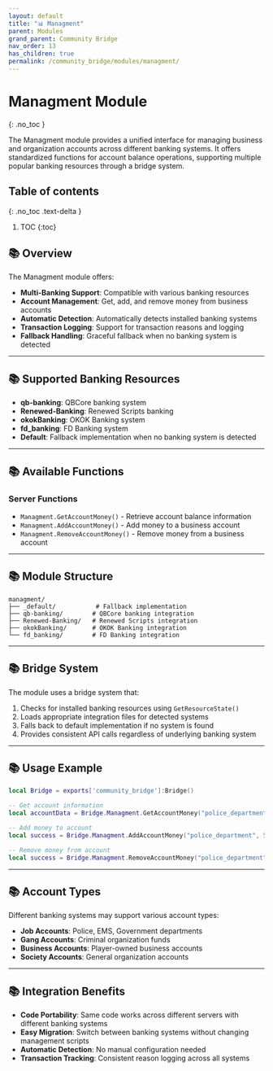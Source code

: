 ```yaml
---
layout: default
title: "📊 Managment"
parent: Modules
grand_parent: Community Bridge
nav_order: 13
has_children: true
permalink: /community_bridge/modules/managment/
---
```


# Managment Module
{: .no_toc }

The Managment module provides a unified interface for managing business and organization accounts across different banking systems. It offers standardized functions for account balance operations, supporting multiple popular banking resources through a bridge system.

## Table of contents
{: .no_toc .text-delta }

1. TOC
{:toc}

## 📚 Overview

The Managment module offers:

- **Multi-Banking Support**: Compatible with various banking resources
- **Account Management**: Get, add, and remove money from business accounts
- **Automatic Detection**: Automatically detects installed banking systems
- **Transaction Logging**: Support for transaction reasons and logging
- **Fallback Handling**: Graceful fallback when no banking system is detected

---

## 📚 Supported Banking Resources

- **qb-banking**: QBCore banking system
- **Renewed-Banking**: Renewed Scripts banking
- **okokBanking**: OKOK Banking system
- **fd_banking**: FD Banking system
- **Default**: Fallback implementation when no banking system is detected

---

## 📚 Available Functions

### Server Functions
- `Managment.GetAccountMoney()` - Retrieve account balance information
- `Managment.AddAccountMoney()` - Add money to a business account
- `Managment.RemoveAccountMoney()` - Remove money from a business account

---

## 📚 Module Structure

```
managment/
├── _default/           # Fallback implementation
├── qb-banking/        # QBCore banking integration
├── Renewed-Banking/   # Renewed Scripts integration
├── okokBanking/       # OKOK Banking integration
└── fd_banking/        # FD Banking integration
```

---

## 📚 Bridge System

The module uses a bridge system that:
1. Checks for installed banking resources using `GetResourceState()`
2. Loads appropriate integration files for detected systems
3. Falls back to default implementation if no system is found
4. Provides consistent API calls regardless of underlying banking system

---

## 📚 Usage Example

```lua
local Bridge = exports['community_bridge']:Bridge()

-- Get account information
local accountData = Bridge.Managment.GetAccountMoney("police_department")

-- Add money to account
local success = Bridge.Managment.AddAccountMoney("police_department", 5000, "Equipment purchase")

-- Remove money from account
local success = Bridge.Managment.RemoveAccountMoney("police_department", 1500, "Monthly expenses")
```

---

## 📚 Account Types

Different banking systems may support various account types:
- **Job Accounts**: Police, EMS, Government departments
- **Gang Accounts**: Criminal organization funds
- **Business Accounts**: Player-owned business accounts
- **Society Accounts**: General organization accounts

---

## 📚 Integration Benefits

- **Code Portability**: Same code works across different servers with different banking systems
- **Easy Migration**: Switch between banking systems without changing management scripts
- **Automatic Detection**: No manual configuration needed
- **Transaction Tracking**: Consistent reason logging across all systems
